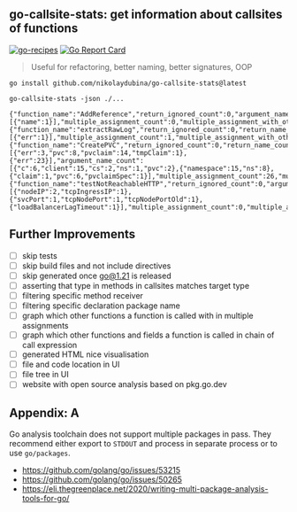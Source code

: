 ## go-callsite-stats: get information about callsites of functions

[![go-recipes](https://raw.githubusercontent.com/nikolaydubina/go-recipes/main/badge.svg?raw=true)](https://github.com/nikolaydubina/go-recipes)
[![Go Report Card](https://goreportcard.com/badge/github.com/nikolaydubina/go-callsite-stats)](https://goreportcard.com/report/github.com/nikolaydubina/go-callsite-stats)

> Useful for refactoring, better naming, better signatures, OOP

```
go install github.com/nikolaydubina/go-callsite-stats@latest
```

```
go-callsite-stats -json ./...
```

```
{"function_name":"AddReference","return_ignored_count":0,"argument_name_count":[{"name":1}],"multiple_assignment_count":0,"multiple_assignment_with_other_count":0}
{"function_name":"extractRawLog","return_ignored_count":0,"return_name_count":[{"err":1}],"multiple_assignment_count":1,"multiple_assignment_with_other_count":0}
{"function_name":"CreatePVC","return_ignored_count":0,"return_name_count":[{"err":3,"pvc":8,"pvclaim":14,"tmpClaim":1},{"err":23}],"argument_name_count":[{"c":6,"client":15,"cs":2,"ns":1,"pvc":2},{"namespace":15,"ns":8},{"claim":1,"pvc":6,"pvclaimSpec":1}],"multiple_assignment_count":26,"multiple_assignment_with_other_count":0}
{"function_name":"testNotReachableHTTP","return_ignored_count":0,"argument_name_count":[{"nodeIP":2,"tcpIngressIP":1},{"svcPort":1,"tcpNodePort":1,"tcpNodePortOld":1},{"loadBalancerLagTimeout":1}],"multiple_assignment_count":0,"multiple_assignment_with_other_count":0}
```

## Further Improvements

- [ ] skip tests
- [ ] skip build files and not include directives
- [ ] skip generated once go@1.21 is released 
- [ ] asserting that type in methods in callsites matches target type
- [ ] filtering specific method receiver
- [ ] filtering specific declaration package name
- [ ] graph which other functions a function is called with in multiple assignments
- [ ] graph which other functions and fields a function is called in chain of call expression
- [ ] generated HTML nice visualisation
- [ ] file and code location in UI
- [ ] file tree in UI
- [ ] website with open source analysis based on pkg.go.dev

## Appendix: A

Go analysis toolchain does not support multiple packages in pass.
They recommend either export to `STDOUT` and process in separate process or to use `go/packages`.

* https://github.com/golang/go/issues/53215
* https://github.com/golang/go/issues/50265
* https://eli.thegreenplace.net/2020/writing-multi-package-analysis-tools-for-go/
